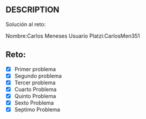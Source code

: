 ## DESCRIPTION

Solución al reto:

Nombre:Carlos Meneses
Usuario Platzi:CarlosMen351

## Reto:

- [X] Primer problema
- [X] Segundo problema
- [X] Tercer problema
- [X] Cuarto Problema
- [X] Quinto Problema
- [X] Sexto Problema
- [X] Septimo Problema
